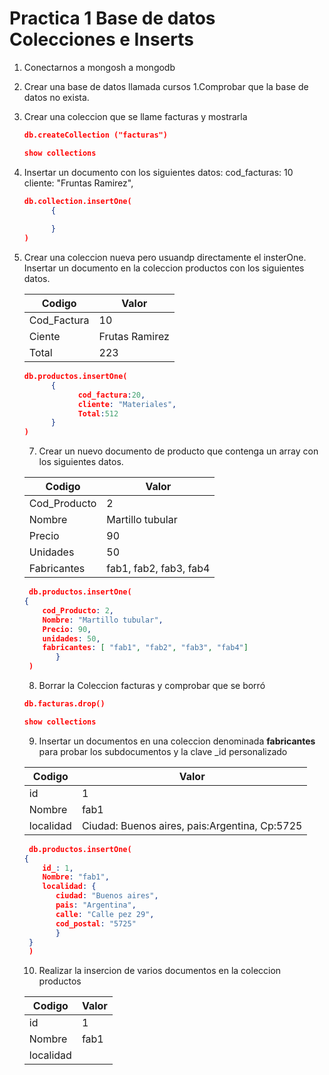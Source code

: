 # Practica 1 Base de datos Colecciones e Inserts

1. Conectarnos a mongosh a mongodb
1. Crear una base de datos llamada cursos
1.Comprobar que la base de datos no exista. 
1. Crear una coleccion que se llame facturas y mostrarla

      ``` json
     db.createCollection ("facturas")
      ```

      ``` json
      show collections
      ```

5. Insertar un documento con los siguientes datos:
cod_facturas: 10
cliente: "Fruntas Ramirez",
      ``` json
      db.collection.insertOne(
            {
                
            }
      )
      ```
6. Crear una coleccion nueva pero usuandp directamente el insterOne.
      Insertar un documento en la coleccion
      productos con los siguientes datos.

      | Codigo   | Valor   |
      |-------------|------|
      | Cod_Factura | 10   |
      | Ciente | Frutas Ramirez |
      | Total | 223 |


      ``` json
      db.productos.insertOne(
            {
                  cod_factura:20,
                  cliente: "Materiales",
                  Total:512
            }
      )
      ```
      7. Crear un nuevo documento de producto que contenga un array
      con los siguientes datos.

      | Codigo   | Valor   |
      |-------------|-------------|
      | Cod_Producto | 2 |
      | Nombre | Martillo tubular |
      | Precio | 90 |
      | Unidades | 50 |
      | Fabricantes | fab1, fab2, fab3, fab4 |

     ``` json
      db.productos.insertOne(
    {
         cod_Producto: 2,
         Nombre: "Martillo tubular",
         Precio: 90,
         unidades: 50,
         fabricantes: [ "fab1", "fab2", "fab3", "fab4"]
            }
      )
      ```
      8. Borrar la Coleccion facturas y comprobar que
      se borró
      ``` json
      db.facturas.drop()

      show collections
      ```

      9. Insertar un documentos en una coleccion 
      denominada **fabricantes** para probar los
      subdocumentos y la clave _id personalizado

      | Codigo   | Valor   |
      |-------------|-------------|
      | id | 1 |
      | Nombre | fab1 |
      | localidad | Ciudad: Buenos aires, pais:Argentina, Cp:5725|

      
     ``` json
      db.productos.insertOne(
    {
         id_: 1,
         Nombre: "fab1",
         localidad: {
            ciudad: "Buenos aires",
            pais: "Argentina",
            calle: "Calle pez 29",
            cod_postal: "5725"
            }
      }
      )
      ```

      10. Realizar la insercion de varios documentos 
      en la coleccion productos

      
      | Codigo   | Valor   |
      |-------------|-------------|
      | id | 1 |
      | Nombre | fab1 |
      | localidad | |




      





